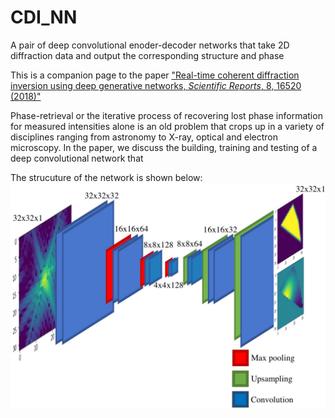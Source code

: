 # CDI_NN
A pair of deep convolutional enoder-decoder networks that take 2D diffraction data and output the corresponding structure and phase

This is a companion page to the paper ["Real-time coherent diffraction inversion using deep generative networks, *Scientific Reports*, 8, 16520 (2018)"](https://www.nature.com/articles/s41598-018-34525-1)

Phase-retrieval or the iterative process of recovering lost phase information for measured intensities alone is an old problem that crops up in a variety of disciplines ranging from astronomy to X-ray, optical and electron microscopy. In the paper, we discuss the building, training and testing of a deep convolutional network that 

The strucuture of the network is shown below:
![alt text](./overview.jpeg)
